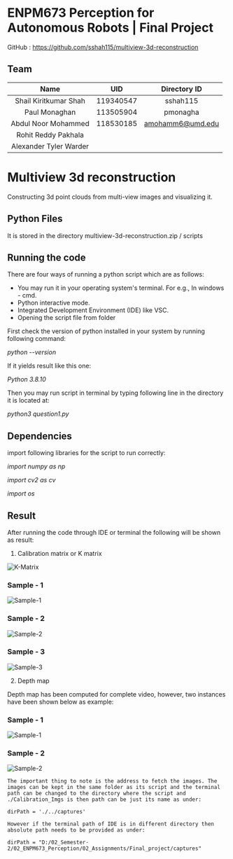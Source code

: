 # ENPM673 Perception for Autonomous Robots | Final Project

GitHub  :   https://github.com/sshah115/multiview-3d-reconstruction

## Team

|Name|UID|Directory ID|
|:---:|:---:|:---:|
|Shail Kiritkumar Shah|119340547|sshah115|
|Paul Monaghan|113505904|pmonagha|
|Abdul Noor Mohammed|118530185|amohamm6@umd.edu|
|Rohit Reddy Pakhala|||
|Alexander Tyler Warder|||


# Multiview 3d reconstruction

Constructing 3d point clouds from multi-view images and visualizing it.

## Python Files

It is stored in the directory multiview-3d-reconstruction.zip / scripts

## Running the code
There are four ways of running a python script which are as follows:

 - You may run it in your operating system's terminal. For e.g., In windows - cmd.
 - Python interactive mode.
 - Integrated Development Environment (IDE) like VSC.
 - Opening the script file from folder

First check the version of python installed in your system by running following command:

*python --version*

If it yields result like this one:

*Python 3.8.10*

Then you may run script in terminal by typing following line in the directory it is located at:

*python3 question1.py*

## Dependencies

import following libraries for the script to run correctly: 

*import  numpy as np* 

*import cv2 as cv*

*import os*

## Result

After running the code through IDE or terminal the following will be shown as result:

1. Calibration matrix or K matrix

![K-Matrix](./results/calibration/kmatrix.jpeg)

### Sample - 1

![Sample-1](./results/calibration/resultimage1.jpg)

### Sample - 2

![Sample-2](./results/calibration/resultimage3.jpg)

### Sample - 3

![Sample-3](./results/calibration/resultimage6.jpg)

2. Depth map

Depth map has been computed for complete video, however, two instances have been shown below as example:

### Sample - 1

![Sample-1](./results/depth/depth_sample1.jpeg)

### Sample - 2

![Sample-2](./results/depth/depth_sample2.jpeg)

```
The important thing to note is the address to fetch the images. The images can be kept in the same folder as its script and the terminal path can be changed to the directory where the script and ./Calibration_Imgs is then path can be just its name as under:

dirPath = './../captures'

However if the terminal path of IDE is in different directory then absolute path needs to be provided as under:

dirPath = "D:/02_Semester-2/02_ENPM673_Perception/02_Assignments/Final_project/captures"

```